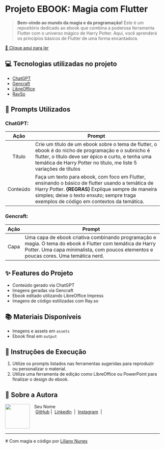 # **Projeto EBOOK: Magia com Flutter**

> **Bem-vindo ao mundo da magia e da programação!** Este é um repositório dedicado ao ebook que combina a poderosa ferramenta Flutter com o universo mágico de Harry Potter. Aqui, você aprenderá os princípios básicos de Flutter de uma forma encantadora.

<a href="./output/ebook-flutter.pdf" title="View PDF now"> 📕 Clique aqui para ler</a>

## 💻 **Tecnologias utilizadas no projeto**

- [ChatGPT](https://chat.openai.com/)
- [Gencraft](https://www.gencraft.com/)
- [LibreOffice](https://www.libreoffice.org/)
- [RaySo](https://ray.so/)

## 🤭 **Prompts Utilizados**

### ChatGPT:

|   Ação   | Prompt                                                                                                                                                                                                                                                |
| :------: | ------------------------------------------------------------------------------------------------------------------------------------------------------------------------------------------------------------------------------------------------------ |
|   Título   | Crie um título de um ebook sobre o tema de flutter, o ebook é do nicho de programação e o subnicho é flutter, o título deve ser épico e curto, e tenha uma temática de Harry Potter no título, me liste 5 variações de títulos                   |
| Conteúdo | Faça um texto para ebook, com foco em Flutter, ensinando o básico de flutter usando a temática de Harry Potter. **{REGRAS}** Explique sempre de maneira simples; deixe o texto enxuto; sempre traga exemplos de código em contextos da temática. |

### Gencraft:

|  Ação  | Prompt                                                                                                            |
| :----: | ------------------------------------------------------------------------------------------------------------------ |
| Capa   | Uma capa de ebook criativa combinando programação e magia. O tema do ebook é Flutter com temática de Harry Potter. Uma capa minimalista, com poucos elementos e poucas cores. Uma temática nerd. |

## ✨ **Features do Projeto**

- Conteúdo gerado via ChatGPT
- Imagens geradas via Gencraft
- Ebook editado utilizando LibreOffice Impress
- Imagens de código estilizadas com Ray.so

## 📚 **Materiais Disponíveis**

- Imagens e assets em `assets`
- Ebook final em `output`

## 🔧 **Instruções de Execução**

1. Utilize os prompts listados nas ferramentas sugeridas para reproduzir ou personalizar o material.
2. Utilize uma ferramenta de edição como LibreOffice ou PowerPoint para finalizar o design do ebook.

## 🔮 **Sobre a Autora**

<p>
    <img
      align=left
      margin=10
      width=80
      src="https://avatars.githubusercontent.com/u/37452836?v=4"
    />
    <p>&nbsp&nbsp&nbspSeu Nome<br>
    &nbsp&nbsp&nbsp
    <a href="https://github.com/LilianyNunes">
    GitHub</a>&nbsp;|&nbsp;
    <a href="https://www.linkedin.com/in/lilianynunes/">LinkedIn</a>
&nbsp;|&nbsp;
    <a href="https://www.instagram.com/lilianynunees/">
    Instagram</a>
&nbsp;|&nbsp;</p>
</p>
<br/><br/>
<p>

---

🖲 Com magia e código por [Liliany Nunes](https://github.com/LilianyNunes)
